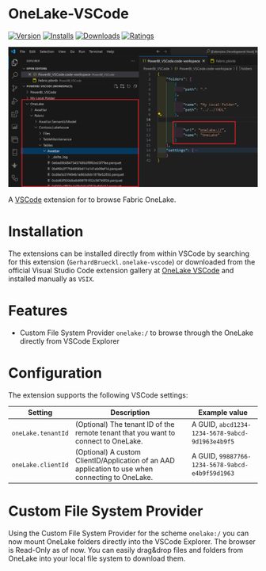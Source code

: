 # OneLake-VSCode
[![Version](https://img.shields.io/visual-studio-marketplace/v/GerhardBrueckl.onelake-vscode)](https://marketplace.visualstudio.com/items?itemName=GerhardBrueckl.onelake-vscode)
[![Installs](https://img.shields.io/visual-studio-marketplace/i/GerhardBrueckl.onelake-vscode)](https://marketplace.visualstudio.com/items?itemName=GerhardBrueckl.onelake-vscode)
[![Downloads](https://img.shields.io/visual-studio-marketplace/d/GerhardBrueckl.onelake-vscode)](https://marketplace.visualstudio.com/items?itemName=GerhardBrueckl.onelake-vscode)
[![Ratings](https://img.shields.io/visual-studio-marketplace/r/GerhardBrueckl.onelake-vscode)](https://marketplace.visualstudio.com/items?itemName=GerhardBrueckl.onelake-vscode)

![OneLake-VSCode](/images/onelake_VSCode.png?raw=true "OneLake-VSCode")

A [VSCode](https://code.visualstudio.com/) extension for to browse Fabric OneLake.

# Installation
The extensions can be installed directly from within VSCode by searching for this extension (`GerhardBrueckl.onelake-vscode`) or downloaded from the official Visual Studio Code extension gallery at [OneLake VSCode](https://marketplace.visualstudio.com/items?itemName=GerhardBrueckl.onelake-vscode) and installed manually as `VSIX`.

# Features
- Custom File System Provider `onelake:/` to browse through the OneLake directly from VSCode Explorer

# Configuration
The extension supports the following VSCode settings:

|Setting|Description|Example value|
|-------|-----------|-------------|
|`oneLake.tenantId`|(Optional) The tenant ID of the remote tenant that you want to connect to OneLake.|A GUID, `abcd1234-1234-5678-9abcd-9d1963e4b9f5`|
|`oneLake.clientId`|(Optional) A custom ClientID/Application of an AAD application to use when connecting to OneLake.|A GUID, `99887766-1234-5678-9abcd-e4b9f59d1963`|

# Custom File System Provider
Using the Custom File System Provider for the scheme `onelake:/` you can now mount OneLake folders directly into the VSCode Explorer. The browser is Read-Only as of now. You can easily drag&drop files and folders from OneLake into your local file system to download them.